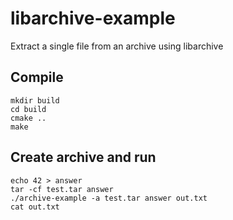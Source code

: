 # libarchive-example

Extract a single file from an archive using libarchive

## Compile

    mkdir build
    cd build
    cmake ..
    make

## Create archive and run

    echo 42 > answer
    tar -cf test.tar answer
    ./archive-example -a test.tar answer out.txt
    cat out.txt
